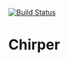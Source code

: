 [![Build Status](https://travis-ci.org/NathanLovell/Chirper.svg?branch=master)](https://travis-ci.org/NathanLovell/Chirper)

# Chirper
